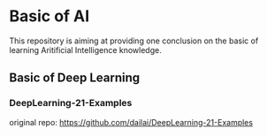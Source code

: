 # Basic of AI

This repository is aiming at providing one conclusion on the basic of learning Aritificial Intelligence knowledge.

## Basic of Deep Learning 
### DeepLearning-21-Examples
original repo: https://github.com/dailai/DeepLearning-21-Examples

